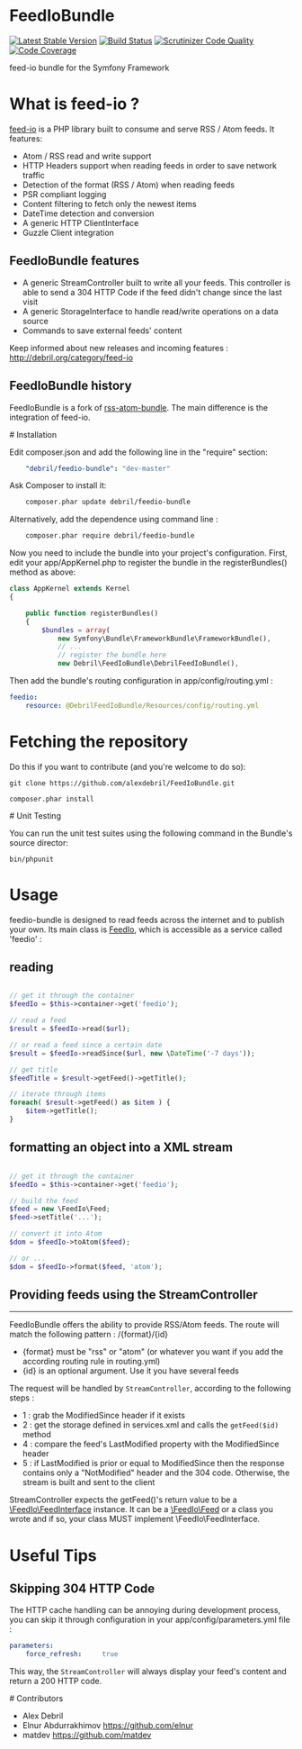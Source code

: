 # FeedIoBundle

[![Latest Stable Version](https://poser.pugx.org/debril/feedio-bundle/v/stable.svg)](https://packagist.org/packages/debril/feedio-bundle)
[![Build Status](https://travis-ci.org/alexdebril/FeedIoBundle.svg)](http://travis-ci.org/alexdebril/feedio-bundle)
[![Scrutinizer Code Quality](https://scrutinizer-ci.com/g/alexdebril/FeedIoBundle/badges/quality-score.png?b=master)](https://scrutinizer-ci.com/g/alexdebril/FeedIoBundle/?branch=master)
[![Code Coverage](https://scrutinizer-ci.com/g/alexdebril/FeedIoBundle/badges/coverage.png?b=master)](https://scrutinizer-ci.com/g/alexdebril/FeedIoBundle/?branch=master)

feed-io bundle for the Symfony Framework

# What is feed-io ?

[feed-io](https://github.com/alexdebril/feed-io) is a PHP library built to consume and serve RSS / Atom feeds. It features:

- Atom / RSS read and write support
- HTTP Headers support when reading feeds in order to save network traffic
- Detection of the format (RSS / Atom) when reading feeds
- PSR compliant logging
- Content filtering to fetch only the newest items
- DateTime detection and conversion
- A generic HTTP ClientInterface
- Guzzle Client integration

## FeedIoBundle features

- A generic StreamController built to write all your feeds. This controller is able to send a 304 HTTP Code if the feed didn't change since the last visit
- A generic StorageInterface to handle read/write operations on a data source
- Commands to save external feeds' content

Keep informed about new releases and incoming features : http://debril.org/category/feed-io

## FeedIoBundle history

FeedIoBundle is a fork of [rss-atom-bundle](https://github.com/alexdebril/rss-atom-bundle). The main difference is the integration of feed-io.

# Installation

Edit composer.json and add the following line in the "require" section:

```yaml
    "debril/feedio-bundle": "dev-master"

```

Ask Composer to install it:

```bash
    composer.phar update debril/feedio-bundle

```

Alternatively, add the dependence using command line :

```bash
    composer.phar require debril/feedio-bundle

``` 

Now you need to include the bundle into your project's configuration. First, edit your app/AppKernel.php to register the bundle in the registerBundles() method as above:

```php
class AppKernel extends Kernel
{

    public function registerBundles()
    {
        $bundles = array(
            new Symfony\Bundle\FrameworkBundle\FrameworkBundle(),
            // ...
            // register the bundle here
            new Debril\FeedIoBundle\DebrilFeedIoBundle(),
```

Then add the bundle's routing configuration in app/config/routing.yml :
 
```yaml
feedio:
    resource: @DebrilFeedIoBundle/Resources/config/routing.yml

```

# Fetching the repository

Do this if you want to contribute (and you're welcome to do so):

    git clone https://github.com/alexdebril/FeedIoBundle.git

    composer.phar install

# Unit Testing

You can run the unit test suites using the following command in the Bundle's source director:

    bin/phpunit

Usage
=====

feedio-bundle is designed to read feeds across the internet and to publish your own. Its main class is [FeedIo](https://github.com/alexdebril/feed-io/blob/master/src/FeedIo/FeedIo.php), which is accessible as a service called 'feedio' :

## reading

```php

// get it through the container
$feedIo = $this->container->get('feedio');

// read a feed
$result = $feedIo->read($url);

// or read a feed since a certain date
$result = $feedIo->readSince($url, new \DateTime('-7 days'));

// get title
$feedTitle = $result->getFeed()->getTitle();

// iterate through items
foreach( $result->getFeed() as $item ) {
    $item->getTitle();
}

```

## formatting an object into a XML stream

```php

// get it through the container
$feedIo = $this->container->get('feedio');

// build the feed
$feed = new \FeedIo\Feed;
$feed->setTitle('...');

// convert it into Atom
$dom = $feedIo->toAtom($feed);

// or ...
$dom = $feedIo->format($feed, 'atom');

```

## Providing feeds using the StreamController
----------------
FeedIoBundle offers the ability to provide RSS/Atom feeds. The route will match the following pattern : /{format}/{id}

- {format} must be "rss" or "atom" (or whatever you want if you add the according routing rule in routing.yml)
- {id} is an optional argument. Use it you have several feeds

The request will be handled by `StreamController`, according to the following steps :

- 1 : grab the ModifiedSince header if it exists
- 2 : get the storage defined in services.xml and calls the `getFeed($id)` method
- 4 : compare the feed's LastModified property with the ModifiedSince header
- 5 : if LastModified is prior or equal to ModifiedSince then the response contains only a "NotModified" header and the 304 code. Otherwise, the stream is built and sent to the client

StreamController expects the getFeed()'s return value to be a [\FeedIo\FeedInterface](https://github.com/alexdebril/feed-io/blob/master/src/FeedIo/FeedInterface.php) instance. It can be a [\FeedIo\Feed](https://github.com/alexdebril/feed-io/blob/master/src/FeedIo/Feed.php) or a class you wrote and if so, your class MUST implement \FeedIo\FeedInterface.

# Useful Tips

## Skipping 304 HTTP Code

The HTTP cache handling can be annoying during development process, you can skip it through configuration in your app/config/parameters.yml file :

```yml
parameters:
    force_refresh:     true
```

This way, the `StreamController` will always display your feed's content and return a 200 HTTP code.

# Contributors

* Alex Debril
* Elnur Abdurrakhimov https://github.com/elnur
* matdev https://github.com/matdev

